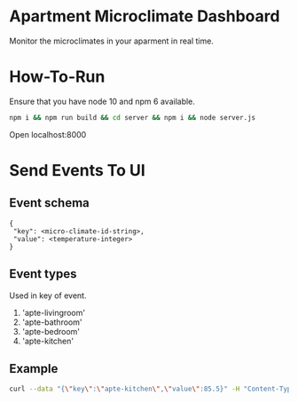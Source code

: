 # Apartment Microclimate Dashboard

Monitor the microclimates in your aparment in real time.

# How-To-Run

Ensure that you have node 10 and npm 6 available.

```sh
npm i && npm run build && cd server && npm i && node server.js
```

Open localhost:8000

# Send Events To UI

## Event schema

```
{
 "key": <micro-climate-id-string>,
 "value": <temperature-integer>
}
```

## Event types

Used in key of event.

1. 'apte-livingroom'
2. 'apte-bathroom'
3. 'apte-bedroom'
4. 'apte-kitchen'

## Example

```sh
curl --data "{\"key\":\"apte-kitchen\",\"value\":85.5}" -H "Content-Type: application/json" <host>:8000
```
